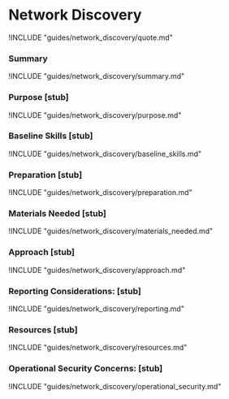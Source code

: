 # Network Discovery

!INCLUDE "guides/network_discovery/quote.md"

### Summary

!INCLUDE "guides/network_discovery/summary.md"

### Purpose [stub]

!INCLUDE "guides/network_discovery/purpose.md"

### Baseline Skills [stub]

!INCLUDE "guides/network_discovery/baseline_skills.md"

### Preparation [stub]

!INCLUDE "guides/network_discovery/preparation.md"

### Materials Needed [stub]

!INCLUDE "guides/network_discovery/materials_needed.md"

### Approach [stub]

!INCLUDE "guides/network_discovery/approach.md"

### Reporting Considerations: [stub]

!INCLUDE "guides/network_discovery/reporting.md"

### Resources [stub]

!INCLUDE "guides/network_discovery/resources.md"

### Operational Security Concerns: [stub]

!INCLUDE "guides/network_discovery/operational_security.md"
